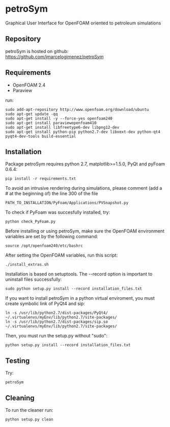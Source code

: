 # petroSym
Graphical User Interface for OpenFOAM oriented to petroleum simulations

Repository
----------

petroSym is hosted on github: https://github.com/jmarcelogimenez/petroSym

Requirements
------------

- OpenFOAM 2.4
- Paraview

run:

    sudo add-apt-repository http://www.openfoam.org/download/ubuntu
    sudo apt-get update -qq
    sudo apt-get install -y --force-yes openfoam240
    sudo apt-get install paraviewopenfoam410
    sudo apt-get install libfreetype6-dev libpng12-dev
    sudo apt-get install python-pip python2.7-dev libxext-dev python-qt4 pyqt4-dev-tools build-essential

Installation
------------

Package petroSym requires python 2.7, matplotlib>=1.5.0, PyQt and pyFoam 0.6.4:

    pip install -r requirements.txt

To avoid an intrusive rendering during simulations, please comment (add a # at the beginning of) the line 300 of the file 
    
    PATH_TO_INSTALLATION/PyFoam/Applications/PVSnapshot.py

To check if PyFoam was succesfully installed, try:

    python check_PyFoam.py

Before installing or using petroSym, make sure the OpenFOAM environment variables are set by the following command:

    source /opt/openfoam240/etc/bashrc

After setting the OpenFOAM variables, run this script:

    ./install_extras.sh

Installation is based on setuptools. The --record option is important to uninstall files successfully:

    sudo python setup.py install --record installation_files.txt

If you want to install petroSym in a python virtual enviroment, you must create symbolic link of PyQt4 and sip:

    ln -s /usr/lib/python2.7/dist-packages/PyQt4/ ~/.virtualenvs/myEnv/lib/python2.7/site-packages/
    ln -s /usr/lib/python2.7/dist-packages/sip.so ~/.virtualenvs/myEnv/lib/python2.7/site-packages/

Then, you must run the setup.py without "sudo":

    python setup.py install --record installation_files.txt

Testing
-------

Try:

    petroSym

Cleaning
-------

To run the cleaner run:

    python setup.py clean
